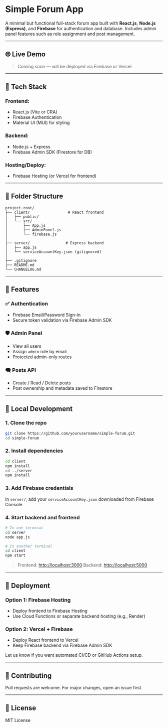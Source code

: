 # Simple Forum App

A minimal but functional full-stack forum app built with **React.js**, **Node.js (Express)**, and **Firebase** for authentication and database. Includes admin panel features such as role assignment and post management.

---

## 🌐 Live Demo

> Coming soon — will be deployed via Firebase or Vercel

---

## 🔧 Tech Stack

### Frontend:

* React.js (Vite or CRA)
* Firebase Authentication
* Material UI (MUI) for styling

### Backend:

* Node.js + Express
* Firebase Admin SDK (Firestore for DB)

### Hosting/Deploy:

* Firebase Hosting (or Vercel for frontend)

---

## 📁 Folder Structure

```
project-root/
├── client/                 # React frontend
│   ├── public/
│   └── src/
│       ├── App.js
│       ├── AdminPanel.js
│       └── firebase.js
│
├── server/                # Express backend
│   ├── app.js
│   └── serviceAccountKey.json (gitignored)
│
├── .gitignore
├── README.md
└── CHANGELOG.md
```

---

## 🔐 Features

### ✅ Authentication

* Firebase Email/Password Sign-in
* Secure token validation via Firebase Admin SDK

### 🛡️ Admin Panel

* View all users
* Assign `admin` role by email
* Protected admin-only routes

### 🗨️ Posts API

* Create / Read / Delete posts
* Post ownership and metadata saved to Firestore

---

## 🧪 Local Development

### 1. Clone the repo

```bash
git clone https://github.com/yourusername/simple-forum.git
cd simple-forum
```

### 2. Install dependencies

```bash
cd client
npm install
cd ../server
npm install
```

### 3. Add Firebase credentials

In `server/`, add your `serviceAccountKey.json` downloaded from Firebase Console.

### 4. Start backend and frontend

```bash
# In one terminal
cd server
node app.js

# In another terminal
cd client
npm start
```

> Frontend: [http://localhost:3000](http://localhost:3000)
> Backend: [http://localhost:5000](http://localhost:5000)

---

## 🚀 Deployment

### Option 1: Firebase Hosting

* Deploy frontend to Firebase Hosting
* Use Cloud Functions or separate backend hosting (e.g., Render)

### Option 2: Vercel + Firebase

* Deploy React frontend to Vercel
* Keep Firebase backend via Firebase Admin SDK

Let us know if you want automated CI/CD or GitHub Actions setup.

---

## 🤝 Contributing

Pull requests are welcome. For major changes, open an issue first.

---

## 📄 License

MIT License
